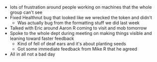 - lots of frustration around people working on machines that the whole group can't see
- Fixed Healthnut bug that looked like we wrecked the token and didn't
  - Was actually bug from the formatting stuff we did last week
- Talked with Eric around Aaron R coming to visit and mob tomorrow
- Spoke to the whole dept during meeting on making things visible and leaning toward faster feedback
  - Kind of fell of deaf ears and it's about planting seeds
  - Got some immediate feedback from Mike R that he agreed
- All in all not a bad day